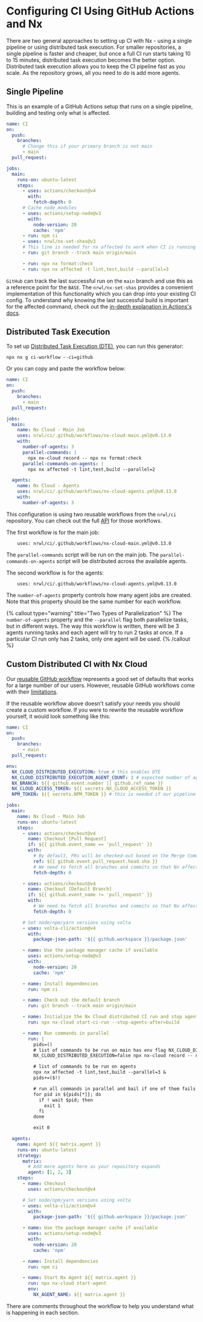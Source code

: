 # Configuring CI Using GitHub Actions and Nx

There are two general approaches to setting up CI with Nx - using a single pipeline or using distributed task execution. For smaller repositories, a single pipeline is faster and cheaper, but once a full CI run starts taking 10 to 15 minutes, distributed task execution becomes the better option. Distributed task execution allows you to keep the CI pipeline fast as you scale. As the repository grows, all you need to do is add more agents.

## Single Pipeline

This is an example of a GitHub Actions setup that runs on a single pipeline, building and testing only what is affected.

```yaml {% fileName=".github/workflows/ci.yml" %}
name: CI
on:
  push:
    branches:
      # Change this if your primary branch is not main
      - main
  pull_request:

jobs:
  main:
    runs-on: ubuntu-latest
    steps:
      - uses: actions/checkout@v4
        with:
          fetch-depth: 0
      # Cache node_modules
      - uses: actions/setup-node@v3
        with:
          node-version: 20
          cache: 'npm'
      - run: npm ci
      - uses: nrwl/nx-set-shas@v3
      # This line is needed for nx affected to work when CI is running on a PR
      - run: git branch --track main origin/main

      - run: npx nx format:check
      - run: npx nx affected -t lint,test,build --parallel=3
```

`GitHub` can track the last successful run on the `main` branch and use this as a reference point for the `BASE`. The `nrwl/nx-set-shas` provides a convenient implementation of this functionality which you can drop into your existing CI config.
To understand why knowing the last successful build is important for the affected command, check out the [in-depth explanation in Actions's docs](https://github.com/marketplace/actions/nx-set-shas#background).

## Distributed Task Execution

To set up [Distributed Task Execution (DTE)](/nx-cloud/features/distribute-task-execution), you can run this generator:

```shell
npx nx g ci-workflow --ci=github
```

Or you can copy and paste the workflow below:

```yaml {% fileName=".github/workflows/ci.yml" %}
name: CI
on:
  push:
    branches:
      - main
  pull_request:

jobs:
  main:
    name: Nx Cloud - Main Job
    uses: nrwl/ci/.github/workflows/nx-cloud-main.yml@v0.13.0
    with:
      number-of-agents: 3
      parallel-commands: |
        npx nx-cloud record -- npx nx format:check
      parallel-commands-on-agents: |
        npx nx affected -t lint,test,build --parallel=2

  agents:
    name: Nx Cloud - Agents
    uses: nrwl/ci/.github/workflows/nx-cloud-agents.yml@v0.13.0
    with:
      number-of-agents: 3
```

This configuration is using two reusable workflows from the `nrwl/ci` repository. You can check out the full [API](https://github.com/nrwl/ci) for those workflows.

The first workflow is for the main job:

```
    uses: nrwl/ci/.github/workflows/nx-cloud-main.yml@v0.13.0
```

The `parallel-commands` script will be run on the main job. The `parallel-commands-on-agents` script will be distributed across the available agents.

The second workflow is for the agents:

```
    uses: nrwl/ci/.github/workflows/nx-cloud-agents.yml@v0.13.0
```

The `number-of-agents` property controls how many agent jobs are created. Note that this property should be the same number for each workflow.

{% callout type="warning" title="Two Types of Parallelization" %}
The `number-of-agents` property and the `--parallel` flag both parallelize tasks, but in different ways. The way this workflow is written, there will be 3 agents running tasks and each agent will try to run 2 tasks at once. If a particular CI run only has 2 tasks, only one agent will be used.
{% /callout %}

## Custom Distributed CI with Nx Cloud

Our [reusable GitHub workflow](https://github.com/nrwl/ci) represents a good set of defaults that works for a large number of our users. However, reusable GitHub workflows come with their [limitations](https://docs.github.com/en/actions/using-workflows/reusing-workflows).

If the reusable workflow above doesn't satisfy your needs you should create a custom workflow. If you were to rewrite the reusable workflow yourself, it would look something like this:

```yaml {% fileName=".github/workflows/ci.yml" %}
name: CI
on:
  push:
    branches:
      - main
  pull_request:

env:
  NX_CLOUD_DISTRIBUTED_EXECUTION: true # this enables DTE
  NX_CLOUD_DISTRIBUTED_EXECUTION_AGENT_COUNT: 3 # expected number of agents
  NX_BRANCH: ${{ github.event.number || github.ref_name }}
  NX_CLOUD_ACCESS_TOKEN: ${{ secrets.NX_CLOUD_ACCESS_TOKEN }}
  NPM_TOKEN: ${{ secrets.NPM_TOKEN }} # this is needed if our pipeline publishes to npm

jobs:
  main:
    name: Nx Cloud - Main Job
    runs-on: ubuntu-latest
    steps:
      - uses: actions/checkout@v4
        name: Checkout [Pull Request]
        if: ${{ github.event_name == 'pull_request' }}
        with:
          # By default, PRs will be checked-out based on the Merge Commit, but we want the actual branch HEAD.
          ref: ${{ github.event.pull_request.head.sha }}
          # We need to fetch all branches and commits so that Nx affected has a base to compare against.
          fetch-depth: 0

      - uses: actions/checkout@v4
        name: Checkout [Default Branch]
        if: ${{ github.event_name != 'pull_request' }}
        with:
          # We need to fetch all branches and commits so that Nx affected has a base to compare against.
          fetch-depth: 0

      # Set node/npm/yarn versions using volta
      - uses: volta-cli/action@v4
        with:
          package-json-path: '${{ github.workspace }}/package.json'

      - name: Use the package manager cache if available
        uses: actions/setup-node@v3
        with:
          node-version: 20
          cache: 'npm'

      - name: Install dependencies
        run: npm ci

      - name: Check out the default branch
        run: git branch --track main origin/main

      - name: Initialize the Nx Cloud distributed CI run and stop agents when the build tasks are done
        run: npx nx-cloud start-ci-run --stop-agents-after=build

      - name: Run commands in parallel
        run: |
          pids=()
          # list of commands to be run on main has env flag NX_CLOUD_DISTRIBUTED_EXECUTION set to false
          NX_CLOUD_DISTRIBUTED_EXECUTION=false npx nx-cloud record -- npx nx format:check & pids+=($!)

          # list of commands to be run on agents
          npx nx affected -t lint,test,build --parallel=3 & 
          pids+=($!)

          # run all commands in parallel and bail if one of them fails
          for pid in ${pids[*]}; do
            if ! wait $pid; then
              exit 1
            fi
          done

          exit 0

  agents:
    name: Agent ${{ matrix.agent }}
    runs-on: ubuntu-latest
    strategy:
      matrix:
        # Add more agents here as your repository expands
        agent: [1, 2, 3]
    steps:
      - name: Checkout
        uses: actions/checkout@v4

      # Set node/npm/yarn versions using volta
      - uses: volta-cli/action@v4
        with:
          package-json-path: '${{ github.workspace }}/package.json'

      - name: Use the package manager cache if available
        uses: actions/setup-node@v3
        with:
          node-version: 20
          cache: 'npm'

      - name: Install dependencies
        run: npm ci

      - name: Start Nx Agent ${{ matrix.agent }}
        run: npx nx-cloud start-agent
        env:
          NX_AGENT_NAME: ${{ matrix.agent }}
```

There are comments throughout the workflow to help you understand what is happening in each section.
